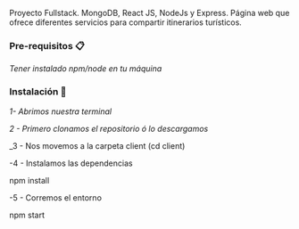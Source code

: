 Proyecto Fullstack. MongoDB, React JS, NodeJs y Express.  Página web que ofrece diferentes servicios para compartir itinerarios turísticos.

### Pre-requisitos 📋

_Tener instalado npm/node en tu máquina_

### Instalación 🔧

_1- Abrimos nuestra terminal_

_2 - Primero clonamos el repositorio ó lo descargamos_

_3 - Nos movemos a la carpeta client (cd client)

-4 - Instalamos las dependencias

npm install

-5 - Corremos el entorno

npm start
